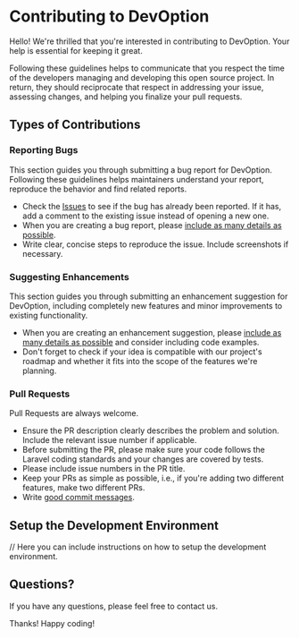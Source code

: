 # Contributing to DevOption

Hello! We're thrilled that you're interested in contributing to DevOption. Your
help is essential for keeping it great.

Following these guidelines helps to communicate that you respect the time of the
developers managing and developing this open source project. In return, they
should reciprocate that respect in addressing your issue, assessing changes, and
helping you finalize your pull requests.

## Types of Contributions

### Reporting Bugs

This section guides you through submitting a bug report for DevOption. Following
these guidelines helps maintainers understand your report, reproduce the
behavior and find related reports.

- Check the [Issues](https://github.com/devoption/devoption/issues) to see if the bug has already been reported. If it has, add a comment to the existing issue instead of opening a new one.
- When you are creating a bug report, please [include as many details as possible](https://guides.github.com/features/mastering-markdown/).
- Write clear, concise steps to reproduce the issue. Include screenshots if necessary.

### Suggesting Enhancements

This section guides you through submitting an enhancement suggestion for
DevOption, including completely new features and minor improvements to existing
functionality.

- When you are creating an enhancement suggestion, please [include as many details as possible](https://guides.github.com/features/mastering-markdown/) and consider including code examples.
- Don't forget to check if your idea is compatible with our project's roadmap and whether it fits into the scope of the features we're planning.

### Pull Requests

Pull Requests are always welcome.

- Ensure the PR description clearly describes the problem and solution. Include the relevant issue number if applicable.
- Before submitting the PR, please make sure your code follows the Laravel coding standards and your changes are covered by tests.
- Please include issue numbers in the PR title.
- Keep your PRs as simple as possible, i.e., if you're adding two different features, make two different PRs.
- Write [good commit messages](http://tbaggery.com/2008/04/19/a-note-about-git-commit-messages.html).

## Setup the Development Environment

// Here you can include instructions on how to setup the development environment.

## Questions?

If you have any questions, please feel free to contact us.

Thanks! Happy coding!
